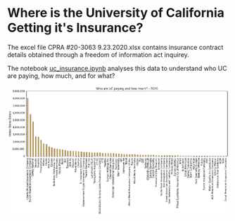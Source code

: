 # Where is the University of California Getting it's Insurance?

The excel file CPRA #20-3063 9.23.2020.xlsx contains insurance contract details obtained through a freedom of information act inquirey.

The notebook [uc_insurance.ipynb](http://localhost:8888/notebooks/Climate%20Crisis/uc_insurers_2020/uc_insurance.ipynb) analyses this data to understand who UC are paying, how much, and for what?

![The Grand Totals](https://github.com/davidbrown2324/uc_insurers/blob/main/png_figures/grandtotals.png)

